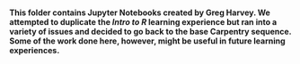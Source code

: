 #### This folder contains Jupyter Notebooks created by Greg Harvey.  We attempted to duplicate the *Intro to R* learning experience but ran into a variety of issues and decided to go back to the base Carpentry sequence.  Some of the work done here, however, might be useful in future learning experiences.
